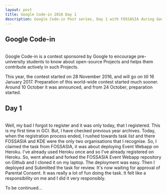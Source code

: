 ```yaml
---
layout: post
title: Google Code-in 2016 Day 1
description: Google Code-in Post series, Day 1 with FOSSASIA during Google Code-in 2016.
---
```


## Google Code-in

<br />
Google Code-in is a contest sponsored by Google to encourage pre-university students to know about open-source Projects and helps them contribute actively in such Projects.

This year, the contest started on 28 November 2016, and will go on till 16 January 2017. Preparation of this world-wide contest started much sooner. Around 10 October it was announced, and from 24 October, preparation started.

## Day 1

<br />
Well, my bad I forgot to register and it was only today, that I registered. This is my first time in GCI. But, I have checked previous year archives. Today, when the registration process ended, I rushed towards task list and there FOSSASIA and KDE were the only two organisations that I recognise. So, I claimed the task from FOSSASIA, it was about deploying Event Webapp on Heroku. I've already used Heroku once and so I've already registered on Heroku. So, went ahead and forked the FOSSASIA Event Webapp repository on Github and I cloned it on my laptop. The deployment was easy. Then I deployed and Submitted the task for review. It's now waiting for approval of Parental Consent. It was really a lot of fun doing the task. It felt like a responsibility on me and I did it very responsibly.

To be continued...
